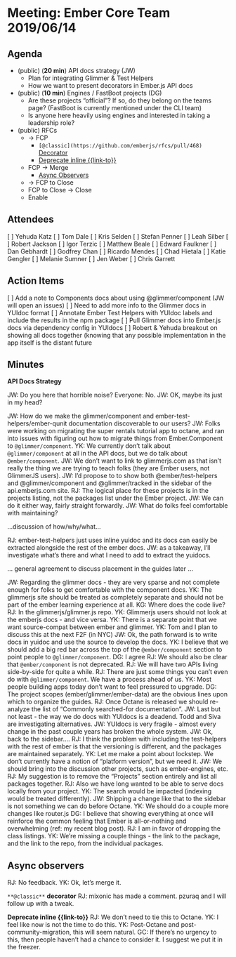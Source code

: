 # Meeting: Ember Core Team 2019/06/14

## Agenda

- (public) (**20 min**) API docs strategy (JW)
  - Plan for integrating Glimmer & Test Helpers
  - How we want to present decorators in Ember.js API docs
- (public) (**10 min**) Engines / FastBoot projects (DG)
  - Are these projects “official”? If so, do they belong on the teams page? (FastBoot is currently mentioned under the CLI team)
  - Is anyone here heavily using engines and interested in taking a leadership role?
- (public) RFCs
  - → FCP
    - `[@classic](https://github.com/emberjs/rfcs/pull/468)` [Decorator](https://github.com/emberjs/rfcs/pull/468)
    - [Deprecate inline {{link-to}}](https://github.com/emberjs/rfcs/pull/501)
  - FCP → Merge
    - [Async Observers](https://github.com/emberjs/rfcs/pull/494)
  - → FCP to Close
  - FCP to Close → Close
  - Enable

## Attendees

[ ] Yehuda Katz
[ ] Tom Dale
[ ] Kris Selden
[ ] Stefan Penner
[ ] Leah Silber
[ ] Robert Jackson
[ ] Igor Terzic
[ ] Matthew Beale
[ ] Edward Faulkner
[ ] Dan Gebhardt
[ ] Godfrey Chan
[ ] Ricardo Mendes
[ ] Chad Hietala
[ ] Katie Gengler
[ ] Melanie Sumner
[ ] Jen Weber
[ ] Chris Garrett

## Action Items

[ ] Add a note to Components docs about using @glimmer/component (JW will open an issues)
[ ] Need to add more info to the Glimmer docs in YUIdoc format
[ ] Annotate Ember Test Helpers with YUIdoc labels and include the results in the npm package
[ ] Pull Glimmer docs into Ember.js docs via dependency config in YUIdocs
[ ] Robert & Yehuda breakout on showing all docs together (knowing that any possible implementation in the app itself is the distant future

## Minutes

**API Docs Strategy**

JW: Do you here that horrible noise?
Everyone: No.
JW: OK, maybe its just in my head?

JW: How do we make the glimmer/component and ember-test-helpers/ember-qunit documentation discoverable to our users?
JW: Folks were working on migrating the super rentals tutorial app to octane, and ran into issues with figuring out how to migrate things from Ember.Component to `@glimmer/component`.
YK: We currently don’t talk about `@glimmer/component` at all in the API docs, but we do talk about `@ember/component`.
JW: We don’t want to link to glimmerjs.com as that isn’t really the thing we are trying to teach folks (they are Ember users, not GlimmerJS users).
JW: I’d propose to to show both @ember/test-helpers and @glimmer/component and @glimmer/tracked in the sidebar of the api.emberjs.com site.
RJ: The logical place for these projects is in the projects listing, not the packages list under the Ember project.
JW: We can do it either way, fairly straight forwardly.
JW: What do folks feel comfortable with maintaining?

…discussion of how/why/what…

RJ: ember-test-helpers just uses inline yuidoc and its docs can easily be extracted alongside the rest of the ember docs.
JW: as a takeaway, I’ll investigate what’s there and what I need to add to extract the yuidocs.

… general agreement to discuss placement in the guides later …

JW: Regarding the glimmer docs - they are very sparse and not complete enough for folks to get comfortable with the component docs.
YK: The glimmerjs site should be treated as completely separate and should not be part of the ember learning experience at all.
KG: Where does the code live?
RJ: In the glimmerjs/glimmer.js repo.
YK: Glimmerjs users should not look at the emberjs docs - and vice versa.
YK: There is a separate point that we want source-compat between ember and glimmer.
YK: Tom and I plan to discuss this at the next F2F (in NYC)
JW: Ok, the path forward is to write docs in yuidoc and use the source to develop the docs.
YK: I believe that we should add a big red bar across the top of the `@ember/component` section to point people to `@glimmer/component`.
DG: I agree
RJ: We should also be clear that `@ember/component` is not deprecated.
RJ: We will have two APIs living side-by-side for quite a while.
RJ: There are just some things you can’t even do with `@glimmer/component`. We have a process ahead of us.
YK: Most people building apps today don’t want to feel pressured to upgrade.
DG: The project scopes (ember/glimmer/ember-data) are the obvious lines upon which to organize the guides.
RJ: Once Octane is released we should re-analyze the list of “Commonly searched-for documentation”.
JW: Last but not least - the way we do docs with YUIdocs is a deadend. Todd and Siva are investigating alternatives.
JW: YUIdocs is very fragile - almost every change in the past couple years has broken the whole system.
JW: Ok, back to the sidebar….
RJ: I think the problem with including the test-helpers with the rest of ember is that the versioning is different, and the packages are maintained separately.
YK: Let me make a point about lockstep. We don’t currently have a notion of “platform version”, but we need it.
JW: We should bring into the discussion other projects, such as ember-engines, etc.
RJ: My suggestion is to remove the “Projects” section entirely and list all packages together.
RJ: Also we have long wanted to be able to serve docs locally from your project.
YK: The search would be impacted (indexing would be treated differently).
JW: Shipping a change like that to the sidebar is not something we can do before Octane.
YK: We should do a couple more changes like router.js
DG: I believe that showing everything at once will reinforce the common feeling that Ember is all-or-nothing and overwhelming (ref: my recent blog post).
RJ: I am in favor of dropping the class listings.
YK: We’re missing a couple things - the link to the package, and the link to the repo, from the individual packages.

## Async observers

RJ: No feedback.
YK: Ok, let’s merge it.

`**@classic**` **decorator**
RJ: mixonic has made a comment. pzuraq and I will follow up with a tweak.

**Deprecate inline {{link-to}}**
RJ: We don’t need to tie this to Octane.
YK: I feel like now is not the time to do this.
YK: Post-Octane and post-community-migration, this will seem natural.
GC: If there’s no urgency to this, then people haven’t had a chance to consider it. I suggest we put it in the freezer.
